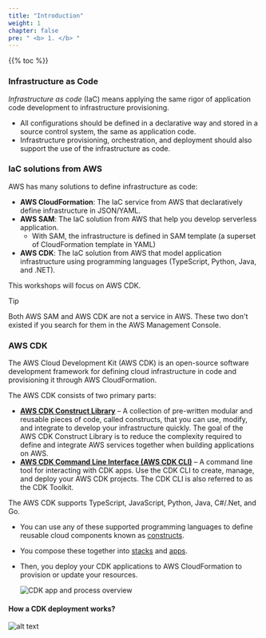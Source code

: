 ```yaml
---
title: "Introduction"
weight: 1
chapter: false
pre: " <b> 1. </b> "
---
```


{{% toc %}}

### Infrastructure as Code

_Infrastructure as code_ (IaC) means applying the same rigor of application code development to infrastructure provisioning.

- All configurations should be defined in a declarative way and stored in a source control system, the same as application code.
- Infrastructure provisioning, orchestration, and deployment should also support the use of the infrastructure as code.

### IaC solutions from AWS

AWS has many solutions to define infrastructure as code:

- **AWS CloudFormation**: The IaC service from AWS that declaratively define infrastructure in JSON/YAML.
- **AWS SAM**: The IaC solution from AWS that help you develop serverless application.
  - With SAM, the infrastructure is defined in SAM template (a superset of CloudFormation template in YAML)
- **AWS CDK**: The IaC solution from AWS that model application infrastructure using programming languages (TypeScript, Python, Java, and .NET).

This workshops will focus on AWS CDK.

> [!TIP]
> Both AWS SAM and AWS CDK are not a service in AWS. These two don't existed if you search for them in the AWS Management Console.

### AWS CDK

The AWS Cloud Development Kit (AWS CDK) is an open-source software development framework for defining cloud infrastructure in code and provisioning it through AWS CloudFormation.

The AWS CDK consists of two primary parts:

- **[AWS CDK Construct Library](https://docs.aws.amazon.com/cdk/v2/guide/constructs.html)** – A collection of pre-written modular and reusable pieces of code, called constructs, that you can use, modify, and integrate to develop your infrastructure quickly. The goal of the AWS CDK Construct Library is to reduce the complexity required to define and integrate AWS services together when building applications on AWS.
- **[AWS CDK Command Line Interface (AWS CDK CLI)](https://docs.aws.amazon.com/cdk/v2/guide/cli.html)** – A command line tool for interacting with CDK apps. Use the CDK CLI to create, manage, and deploy your AWS CDK projects. The CDK CLI is also referred to as the CDK Toolkit.

The AWS CDK supports TypeScript, JavaScript, Python, Java, C#/.Net, and Go.

- You can use any of these supported programming languages to define reusable cloud components known as [constructs](https://docs.aws.amazon.com/cdk/v2/guide/constructs.html).
- You compose these together into [stacks](https://docs.aws.amazon.com/cdk/v2/guide/stacks.html) and [apps](https://docs.aws.amazon.com/cdk/v2/guide/apps.html).
- Then, you deploy your CDK applications to AWS CloudFormation to provision or update your resources.

  ![CDK app and process overview](https://docs.aws.amazon.com/images/cdk/v2/guide/images/AppStacks.png)

#### How a CDK deployment works?

<!-- TODO: move to the approriate section -->

![alt text](/images/workshop-4/how-a-cdk-deployment-works.png)
